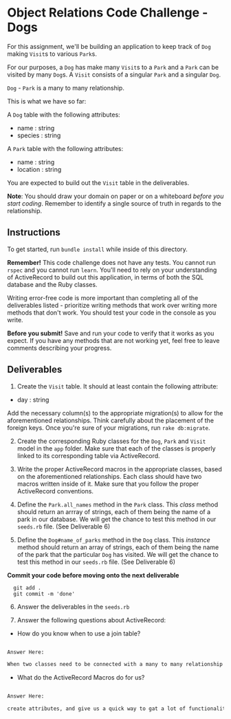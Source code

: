 # Object Relations Code Challenge - Dogs

For this assignment, we'll be building an application to keep track of `Dog` making `Visit`s to various `Park`s.

For our purposes, a `Dog` has make many `Visit`s to a `Park` and a `Park` can be visited by many `Dog`s. A `Visit` consists of a singular `Park` and a singular `Dog`. 

`Dog` - `Park` is a many to many relationship.

This is what we have so far:

A `Dog` table with the following attributes:
- name : string
- species : string

A `Park` table with the following attributes:
- name : string
- location : string


You are expected to build out the `Visit` table in the deliverables.

**Note**: You should draw your domain on paper or on a whiteboard _before you start coding_. Remember to identify a single source of truth in regards to the relationship. 


## Instructions

To get started, run `bundle install` while inside of this directory.

**Remember!** This code challenge does not have any tests. You cannot run `rspec` and you cannot run `learn`. You'll need to rely on your understanding of ActiveRecord to build out this application, in terms of both the SQL database and the Ruby classes. 

Writing error-free code is more important than completing all of the deliverables listed - prioritize writing methods that work over writing more methods that don't work. You should test your code in the console as you write.

**Before you submit!** Save and run your code to verify that it works as you expect. If you have any methods that are not working yet, feel free to leave comments describing your progress.


## Deliverables

1. Create the `Visit` table. It should at least contain the following attribute: 

- day : string

Add the necessary column(s) to the appropriate migration(s) to allow for the aforementioned relationships. Think carefully about the placement of the foreign keys. Once you're sure of your migrations, run `rake db:migrate`.

2. Create the corresponding Ruby classes for the `Dog`, `Park` and `Visit` model in the `app` folder. Make sure that each of the classes is properly linked to its corresponding table via ActiveRecord.  

3. Write the proper ActiveRecord macros in the appropriate classes, based on the aforementioned relationships. Each class should have two macros written inside of it. Make sure that you follow the proper ActiveRecord conventions. 

4. Define the `Park.all_names` method in the `Park` class. This _class_ method should return an arrray of strings, each of them being the name of a park in our database. We will get the chance to test this method in our `seeds.rb` file. (See Deliverable 6)

5. Define the `Dog#name_of_parks` method in the `Dog` class. This _instance_ method should return an array of strings, each of them being the name of the park that the particular `Dog` has visited. We will get the chance to test this method in our `seeds.rb` file. (See Deliverable 6)

**Commit your code before moving onto the next deliverable**
```
  git add . 
  git commit -m 'done'
```

6. Answer the deliverables in the `seeds.rb`

7. Answer the following questions about ActiveRecord:

* How do you know when to use a join table?

```txt

Answer Here: 

When two classes need to be connected with a many to many relationship

```

* What do the ActiveRecord Macros do for us?

```txt

Answer Here:

create attributes, and give us a quick way to gat a lot of functionality for our classes which we can then use to associate to our database

```